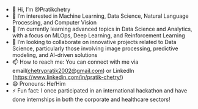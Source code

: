 - 👋 Hi, I’m @Pratikchetry
- 👀 I’m interested in Machine Learning, Data Science, Natural Language Processing, and Computer Vision
- 🌱 I’m currently learning advanced topics in Data Science and Analytics, with a focus on MLOps, Deep Learning, and Reinforcement Learning
- 💞️ I’m looking to collaborate on innovative projects related to Data Science, particularly those involving image processing, predictive modeling, and AI-driven solutions
- 📫 How to reach me: You can connect with me via email(chetrypratik2002@gmail.com) or LinkedIn (https://www.linkedin.com/in/pratik-chetry/)
- 😄 Pronouns: He/Him
- ⚡ Fun fact: I once participated in an international hackathon and have done internships in both the corporate and healthcare sectors!

